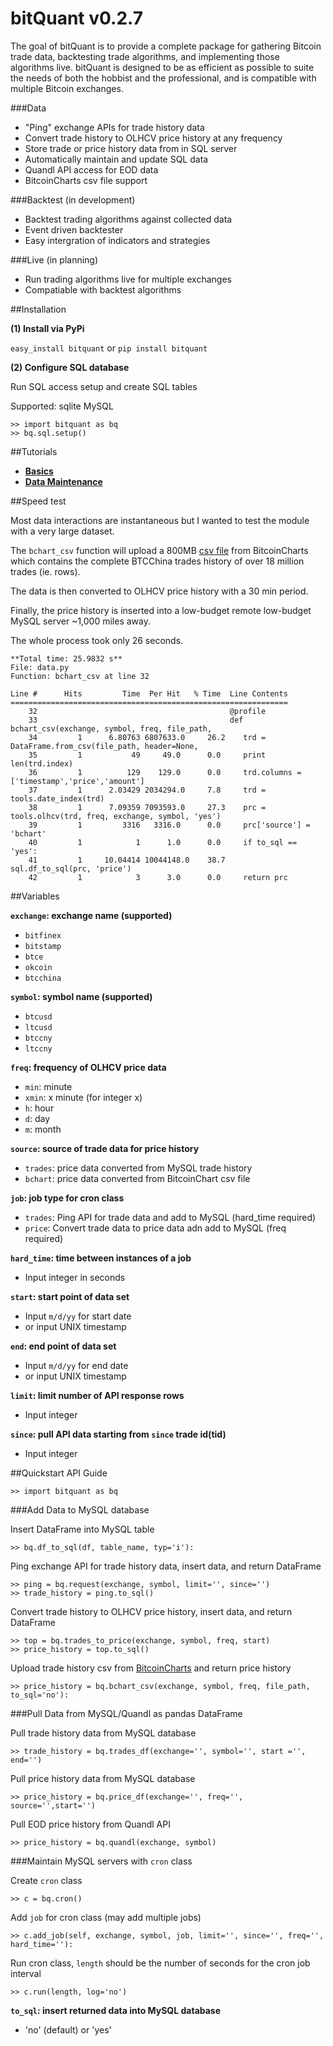 # bitQuant v0.2.7

The goal of bitQuant is to provide a complete package for gathering Bitcoin trade data, backtesting trade algorithms, and implementing those algorithms live. bitQuant is designed to be as efficient as possible to suite the needs of both the hobbist and the professional, and is compatible with multiple Bitcoin exchanges.

###Data
- "Ping" exchange APIs for trade history data
- Convert trade history to OLHCV price history at any frequency
- Store trade or price history data from in SQL server
- Automatically maintain and update SQL data
- Quandl API access for EOD data
- BitcoinCharts csv file support

###Backtest (in development)
- Backtest trading algorithms against collected data
- Event driven backtester
- Easy intergration of indicators and strategies

###Live (in planning)
- Run trading algorithms live for multiple exchanges
- Compatiable with backtest algorithms

##Installation

**(1) Install via PyPi**

  `easy_install bitquant` or `pip install bitquant`

**(2) Configure SQL database**

Run SQL access setup and create SQL tables

Supported: sqlite MySQL

    >> import bitquant as bq
    >> bq.sql.setup()

##Tutorials

- **[Basics](https://github.com/rosspalmer/bitQuant/wiki/Tutorial---Basics)**
- **[Data Maintenance](https://github.com/rosspalmer/bitQuant/wiki/Tutorial---Data-Maintenance)**

##Speed test

Most data interactions are instantaneous but I wanted to test the module with a very large dataset.

The `bchart_csv` function will upload a 800MB [csv file](http://api.bitcoincharts.com/v1/csv/) from BitcoinCharts which contains the complete BTCChina trades history of over 18 million trades (ie. rows).

The data is then converted to OLHCV price history with a 30 min period.

Finally, the price history is inserted into a low-budget remote low-budget MySQL server ~1,000 miles away.

The whole process took only 26 seconds.

    **Total time: 25.9832 s**
    File: data.py
    Function: bchart_csv at line 32

    Line #      Hits         Time  Per Hit   % Time  Line Contents
    ==============================================================
        32                                           @profile
        33                                           def bchart_csv(exchange, symbol, freq, file_path,
        34         1      6.80763 6807633.0     26.2  	trd = DataFrame.from_csv(file_path, header=None,
        35         1           49     49.0      0.0  	print len(trd.index)
        36         1          129    129.0      0.0  	trd.columns = ['timestamp','price','amount']
        37         1      2.03429 2034294.0     7.8  	trd = tools.date_index(trd)
        38         1      7.09359 7093593.0     27.3  	prc = tools.olhcv(trd, freq, exchange, symbol, 'yes')
        39         1         3316   3316.0      0.0  	prc['source'] = 'bchart'
        40         1            1      1.0      0.0  	if to_sql == 'yes':
        41         1     10.04414 10044148.0    38.7  		sql.df_to_sql(prc, 'price')
        42         1            3      3.0      0.0  	return prc

##Variables

**`exchange`: exchange name (supported)**
- `bitfinex`
- `bitstamp`
- `btce`
- `okcoin`
- `btcchina`

**`symbol`: symbol name (supported)**
- `btcusd`
- `ltcusd`
- `btccny`
- `ltccny`

**`freq`: frequency of OLHCV price data**
- `min`: minute
- `xmin`: x minute (for integer x)
- `h`: hour
- `d`: day
- `m`: month

**`source`: source of trade data for price history**
- `trades`: price data converted from MySQL trade history
- `bchart`: price data converted from BitcoinChart csv file

**`job`: job type for cron class**
- `trades`: Ping API for trade data and add to MySQL (hard_time required)
- `price`: Convert trade data to price data adn add to MySQL (freq required)

**`hard_time`: time between instances of a job**
- Input integer in seconds

**`start`: start point of data set**
- Input `m/d/yy` for start date
- or input UNIX timestamp

**`end`: end point of data set**
- Input `m/d/yy` for end date
- or input UNIX timestamp

**`limit`: limit number of API response rows**
- Input integer

**`since`: pull API data starting from `since` trade id(tid)**
- Input integer

##Quickstart API Guide

    >> import bitquant as bq

###Add Data to MySQL database

Insert DataFrame into MySQL table

    >> bq.df_to_sql(df, table_name, typ='i'):

Ping exchange API for trade history data, insert data, and return DataFrame

    >> ping = bq.request(exchange, symbol, limit='', since='')
    >> trade_history = ping.to_sql()

Convert trade history to OLHCV price history, insert data, and return DataFrame

    >> top = bq.trades_to_price(exchange, symbol, freq, start)
    >> price_history = top.to_sql()

Upload trade history csv from [BitcoinCharts](http://api.bitcoincharts.com/v1/csv/) and return price history

    >> price_history = bq.bchart_csv(exchange, symbol, freq, file_path, to_sql='no'):

###Pull Data from MySQL/Quandl as pandas DataFrame

Pull trade history data from MySQL database

    >> trade_history = bq.trades_df(exchange='', symbol='', start ='', end='')

Pull price history data from MySQL database

    >> price_history = bq.price_df(exchange='', freq='', source='',start='')

Pull EOD price history from Quandl API

    >> price_history = bq.quandl(exchange, symbol)

###Maintain MySQL servers with `cron` class

Create `cron` class

    >> c = bq.cron()

Add `job` for cron class (may add multiple jobs)

    >> c.add_job(self, exchange, symbol, job, limit='', since='', freq='', hard_time=''):

Run cron class, `length` should be the number of seconds for the cron job interval

    >> c.run(length, log='no')

**`to_sql`: insert returned data into MySQL database**
- 'no' (default) or 'yes'

